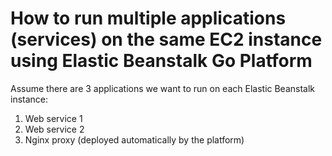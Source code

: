 # How to run multiple applications (services) on the same EC2 instance using Elastic Beanstalk Go Platform

Assume there are 3 applications we want to run on each Elastic Beanstalk instance:
1. Web service 1
2. Web service 2
3. Nginx proxy (deployed automatically by the platform)
